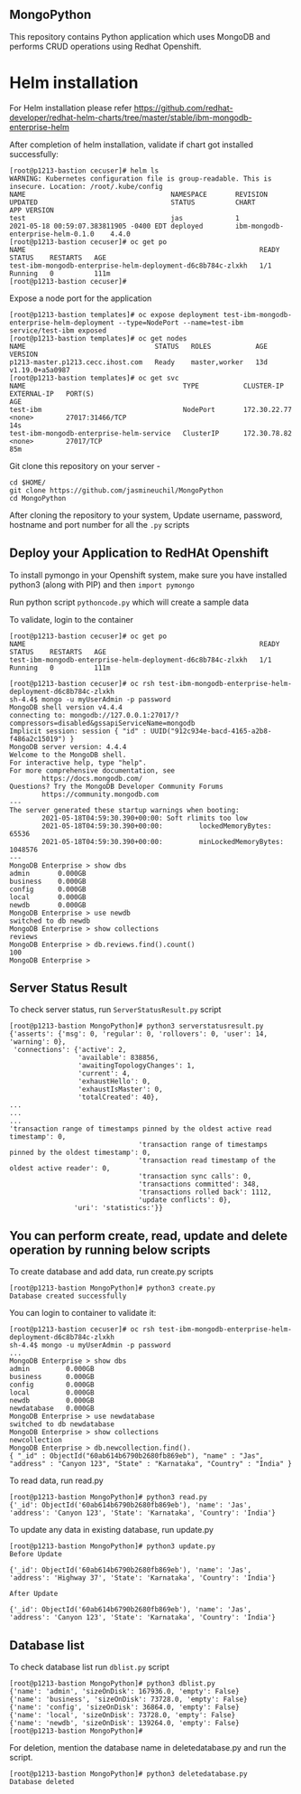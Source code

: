 ## MongoPython

This repository contains Python application which uses MongoDB and performs CRUD operations using Redhat Openshift.

# Helm installation

For Helm installation please refer https://github.com/redhat-developer/redhat-helm-charts/tree/master/stable/ibm-mongodb-enterprise-helm

After completion of helm installation, validate if chart got installed successfully:

```
[root@p1213-bastion cecuser]# helm ls
WARNING: Kubernetes configuration file is group-readable. This is insecure. Location: /root/.kube/config
NAME                                    NAMESPACE       REVISION        UPDATED                                 STATUS          CHART                                APP VERSION
test                                    jas             1               2021-05-18 00:59:07.383811905 -0400 EDT deployed        ibm-mongodb-enterprise-helm-0.1.0    4.4.0
[root@p1213-bastion cecuser]# oc get po
NAME                                                          READY   STATUS    RESTARTS   AGE
test-ibm-mongodb-enterprise-helm-deployment-d6c8b784c-zlxkh   1/1     Running   0          111m
[root@p1213-bastion cecuser]#

```

Expose a node port for the application
```
[root@p1213-bastion templates]# oc expose deployment test-ibm-mongodb-enterprise-helm-deployment --type=NodePort --name=test-ibm
service/test-ibm exposed
[root@p1213-bastion templates]# oc get nodes
NAME                                STATUS   ROLES           AGE   VERSION
p1213-master.p1213.cecc.ihost.com   Ready    master,worker   13d   v1.19.0+a5a0987
[root@p1213-bastion templates]# oc get svc
NAME                                       TYPE           CLUSTER-IP       EXTERNAL-IP   PORT(S)                                                                                                     AGE
test-ibm                                   NodePort       172.30.22.77     <none>        27017:31466/TCP                                                                                             14s
test-ibm-mongodb-enterprise-helm-service   ClusterIP      172.30.78.82     <none>        27017/TCP                                                                                                   85m
```

Git clone this repository on your server -

```
cd $HOME/
git clone https://github.com/jasmineuchil/MongoPython
cd MongoPython
```
After cloning the repository to your system, Update username, password, hostname and port number for all the `.py` scripts

## Deploy your Application to RedHAt Openshift


To install pymongo in your Openshift system, make sure you have installed python3 (along with PIP) and then `import pymongo`

Run python script `pythoncode.py` which will create a sample data

To validate, login to the container
```
[root@p1213-bastion cecuser]# oc get po
NAME                                                          READY   STATUS    RESTARTS   AGE
test-ibm-mongodb-enterprise-helm-deployment-d6c8b784c-zlxkh   1/1     Running   0          111m

[root@p1213-bastion cecuser]# oc rsh test-ibm-mongodb-enterprise-helm-deployment-d6c8b784c-zlxkh
sh-4.4$ mongo -u myUserAdmin -p password
MongoDB shell version v4.4.4
connecting to: mongodb://127.0.0.1:27017/?compressors=disabled&gssapiServiceName=mongodb
Implicit session: session { "id" : UUID("912c934e-bacd-4165-a2b8-f486a2c15019") }
MongoDB server version: 4.4.4
Welcome to the MongoDB shell.
For interactive help, type "help".
For more comprehensive documentation, see
        https://docs.mongodb.com/
Questions? Try the MongoDB Developer Community Forums
        https://community.mongodb.com
---
The server generated these startup warnings when booting:
        2021-05-18T04:59:30.390+00:00: Soft rlimits too low
        2021-05-18T04:59:30.390+00:00:         lockedMemoryBytes: 65536
        2021-05-18T04:59:30.390+00:00:         minLockedMemoryBytes: 1048576
---
MongoDB Enterprise > show dbs
admin       0.000GB
business    0.000GB
config      0.000GB
local       0.000GB
newdb       0.000GB
MongoDB Enterprise > use newdb
switched to db newdb
MongoDB Enterprise > show collections
reviews
MongoDB Enterprise > db.reviews.find().count()
100
MongoDB Enterprise >
```
## Server Status Result

To check server status, run `ServerStatusResult.py` script

```
[root@p1213-bastion MongoPython]# python3 serverstatusresult.py
{'asserts': {'msg': 0, 'regular': 0, 'rollovers': 0, 'user': 14, 'warning': 0},
 'connections': {'active': 2,
                 'available': 838856,
                 'awaitingTopologyChanges': 1,
                 'current': 4,
                 'exhaustHello': 0,
                 'exhaustIsMaster': 0,
                 'totalCreated': 40},
...
...
...
'transaction range of timestamps pinned by the oldest active read timestamp': 0,
                                'transaction range of timestamps pinned by the oldest timestamp': 0,
                                'transaction read timestamp of the oldest active reader': 0,
                                'transaction sync calls': 0,
                                'transactions committed': 348,
                                'transactions rolled back': 1112,
                                'update conflicts': 0},
                'uri': 'statistics:'}}
```

## You can perform create, read, update and delete operation by running below scripts

To create database and add data, run create.py scripts
```
[root@p1213-bastion MongoPython]# python3 create.py
Database created successfully
```

You can login to container to validate it:
```
[root@p1213-bastion cecuser]# oc rsh test-ibm-mongodb-enterprise-helm-deployment-d6c8b784c-zlxkh
sh-4.4$ mongo -u myUserAdmin -p password
...
MongoDB Enterprise > show dbs
admin         0.000GB
business      0.000GB
config        0.000GB
local         0.000GB
newdb         0.000GB
newdatabase   0.000GB
MongoDB Enterprise > use newdatabase
switched to db newdatabase
MongoDB Enterprise > show collections
newcollection
MongoDB Enterprise > db.newcollection.find().
{ "_id" : ObjectId("60ab614b6790b2680fb869eb"), "name" : "Jas", "address" : "Canyon 123", "State" : "Karnataka", "Country" : "India" }
```

To read data, run read.py
```
[root@p1213-bastion MongoPython]# python3 read.py
{'_id': ObjectId('60ab614b6790b2680fb869eb'), 'name': 'Jas', 'address': 'Canyon 123', 'State': 'Karnataka', 'Country': 'India'}
```

To update any data in existing database, run update.py
```
[root@p1213-bastion MongoPython]# python3 update.py
Before Update

{'_id': ObjectId('60ab614b6790b2680fb869eb'), 'name': 'Jas', 'address': 'Highway 37', 'State': 'Karnataka', 'Country': 'India'}

After Update

{'_id': ObjectId('60ab614b6790b2680fb869eb'), 'name': 'Jas', 'address': 'Canyon 123', 'State': 'Karnataka', 'Country': 'India'}
```

## Database list

To check database list run `dblist.py` script
```
[root@p1213-bastion MongoPython]# python3 dblist.py
{'name': 'admin', 'sizeOnDisk': 167936.0, 'empty': False}
{'name': 'business', 'sizeOnDisk': 73728.0, 'empty': False}
{'name': 'config', 'sizeOnDisk': 36864.0, 'empty': False}
{'name': 'local', 'sizeOnDisk': 73728.0, 'empty': False}
{'name': 'newdb', 'sizeOnDisk': 139264.0, 'empty': False}
[root@p1213-bastion MongoPython]#
```


For deletion, mention the database name in deletedatabase.py and run the script.
```
[root@p1213-bastion MongoPython]# python3 deletedatabase.py
Database deleted
```
